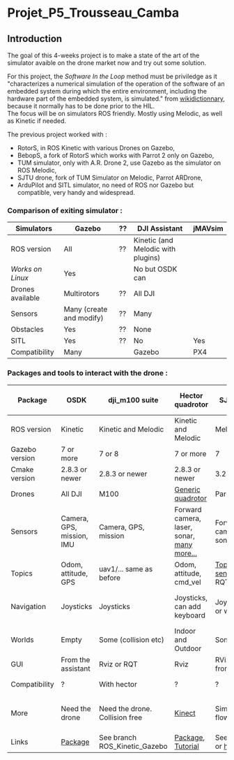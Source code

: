# Projet_P5_Trousseau_Camba

## Introduction

The goal of this 4-weeks project is to make a state of the art of the simulator avaible on the drone market now and try out some solution. 

For this project, the *Software In the Loop* method must be priviledge as it "characterizes a numerical simulation of the operation of the software of an embedded system during which the entire environment, including the hardware part of the embedded system, is simulated." from [wikidictionnary](https://fr.wiktionary.org/wiki/software-in-the-loop), because it normally has to be done prior to the HIL.\
The focus will be on simulators ROS friendly. Mostly using Melodic, as well as Kinetic if needed.


The previous project worked with : 
- RotorS, in ROS Kinetic with various Drones on Gazebo,
- BebopS, a fork of RotorS which works with Parrot 2 only on Gazebo,
- TUM simulator, only with A.R. Drone 2, use Gazebo as the simulator on ROS Melodic,
- SJTU drone, fork of TUM Simulator on Melodic, Parrot ARDrone,
- ArduPilot and SITL simulator, no need of ROS nor Gazebo but compatible, very handy and widespread.



### Comparison of exiting simulator :


Simulators | Gazebo | ?? | DJI Assistant | jMAVsim 
----------|--------|------------|-----------------|-----
ROS version | All | ?? | Kinetic (and Melodic with plugins)
*Works on Linux* | Yes | | No but OSDK can 
Drones available | Multirotors | ?? | All DJI
Sensors | Many (create and modify) | ?? | Many 
Obstacles | Yes | ?? | None
SITL | Yes | ?? | No | Yes
Compatibility | Many | | Gazebo | PX4




### Packages and tools to interact with the drone :

Package | OSDK | dji_m100 suite | Hector quadrotor | SJTU *à essayer* | ROS Quadrotor Simulator | PX4 | Ardupilot
--------|-----|-----------|-----------|-----------|-----|----|-----
ROS version | Kinetic | Kinetic and Melodic | Kinetic and Melodic | Melodic | Indigo (maybe KInetic)
Gazebo version | 7 or more | 7 or 8 | 7 or more | 7 | 7 | 
Cmake version | 2.8.3 or newer | 2.8.3 or newer | 2.8.3 or newer | 3.2.2 | 2.8.3 | 
Drones | All DJI | M100 | [Generic quadrotor](http://wiki.ros.org/hector_quadrotor_description) | Parrot AR Drone | ??
Sensors | Camera, GPS, mission, IMU | Camera, GPS, mission | Forward camera, laser, sonar, [many more...](https://github.com/tu-darmstadt-ros-pkg/hector_quadrotor) | Forward/backward camera, laser, sonar, IMU | Camera, sonar
Topics | Odom, attitude, GPS | uav1/... same as before | Odom, attitude, cmd_vel | [Topics related to sensors](https://github.com/edowson/sjtu_drone#read-sensor-data-from-ros-topics) or use RQT GUI 
Navigation | Joysticks | Joysticks | Joysticks, can add keyboard | Joystick, keyboard or waypoints | Xbox joysticks, waypoints, autonomous
Worlds | Empty | Some  (collision etc) | Indoor and Outdoor | Some | Many, indoor and outdoor | 
GUI | From the assistant | Rviz or RQT | Rviz | RViz or GZcliebnt from Gazebo | Rviz
Compatibility | ? | With hector | ? | ? | With PX4, MoveIt!
More | Need the drone | Need the drone. Collision free | [Kinect](https://github.com/kkelchte/hector_quadrotor) | Simulate wind flow, race | Path planning, obstacle avoidance
Links | [Package](https://github.com/dji-sdk/Onboard-SDK/) | See branch ROS_Kinetic_Gazebo | [Package](http://wiki.ros.org/hector_quadrotor), [Tutorial](https://hub.packtpub.com/using-ros-uavs/) | See previous work or [here](https://github.com/tahsinkose/sjtu-drone) | See [here](https://github.com/wilselby/ROS_quadrotor_simulator)




